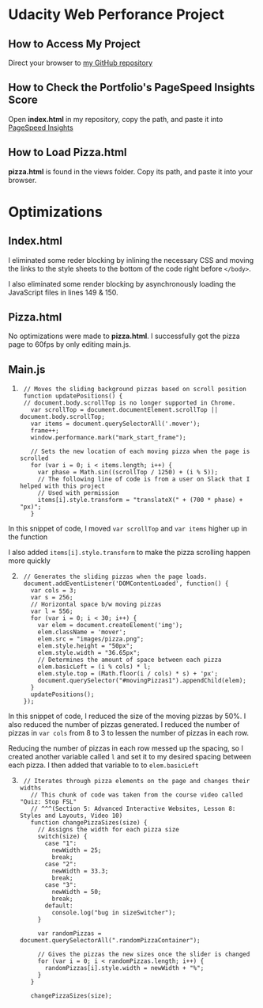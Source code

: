 # Udacity Web Perforance Project

## How to Access My Project
Direct your browser to [my GitHub repository](https://github.com/nightowl2121/nightowl2121.github.io)

## How to Check the Portfolio's PageSpeed Insights Score
Open **index.html** in my repository, copy the path, and paste it into [PageSpeed Insights](https://developers.google.com/speed/pagespeed/insights/)

## How to Load Pizza.html
**pizza.html** is found in the views folder. Copy its path, and paste it into your browser.

# Optimizations

## Index.html
I eliminated some reder blocking by inlining the necessary CSS and moving the links to the style sheets to the bottom of the code right before `</body>`.

I also eliminated some render blocking by asynchronously loading the JavaScript files in lines 149 & 150.

## Pizza.html
No optimizations were made to **pizza.html**. I successfully got the pizza page to 60fps by only editing main.js.

## Main.js
1.
        // Moves the sliding background pizzas based on scroll position
        function updatePositions() {
        // document.body.scrollTop is no longer supported in Chrome.
          var scrollTop = document.documentElement.scrollTop || document.body.scrollTop;
          var items = document.querySelectorAll('.mover');
          frame++;
          window.performance.mark("mark_start_frame");

          // Sets the new location of each moving pizza when the page is scrolled
          for (var i = 0; i < items.length; i++) {
            var phase = Math.sin((scrollTop / 1250) + (i % 5));
            // The following line of code is from a user on Slack that I helped with this project
            // Used with permission
            items[i].style.transform = "translateX(" + (700 * phase) + "px)";
          }
In this snippet of code, I moved `var scrollTop` and `var items` higher up in the function

I also added `items[i].style.transform` to make the pizza scrolling happen more quickly

2.
        // Generates the sliding pizzas when the page loads.
        document.addEventListener('DOMContentLoaded', function() {
          var cols = 3;
          var s = 256;
          // Horizontal space b/w moving pizzas
          var l = 556;
          for (var i = 0; i < 30; i++) {
            var elem = document.createElement('img');
            elem.className = 'mover';
            elem.src = "images/pizza.png";
            elem.style.height = "50px";
            elem.style.width = "36.65px";
            // Determines the amount of space between each pizza
            elem.basicLeft = (i % cols) * l;
            elem.style.top = (Math.floor(i / cols) * s) + 'px';
            document.querySelector("#movingPizzas1").appendChild(elem);
          }
          updatePositions();
        });
        
In this snippet of code, I reduced the size of the moving pizzas by 50%. I also reduced the number of pizzas generated. I reduced the number of pizzas in `var cols` from 8 to 3 to lessen the number of pizzas in each row.

Reducing the number of pizzas in each row messed up the spacing, so I created another variable called `l` and set it to my desired spacing between each pizza. I then added that variable to to `elem.basicLeft`

3.
        // Iterates through pizza elements on the page and changes their widths
          // This chunk of code was taken from the course video called "Quiz: Stop FSL" 
          // ^^^(Section 5: Advanced Interactive Websites, Lesson 8: Styles and Layouts, Video 10) 
          function changePizzaSizes(size) {
            // Assigns the width for each pizza size
            switch(size) {
              case "1":
                newWidth = 25;
                break;
              case "2":
                newWidth = 33.3;
                break;
              case "3":
                newWidth = 50;
                break;
              default:
                console.log("bug in sizeSwitcher");
            }

            var randomPizzas = document.querySelectorAll(".randomPizzaContainer");

            // Gives the pizzas the new sizes once the slider is changed
            for (var i = 0; i < randomPizzas.length; i++) {
              randomPizzas[i].style.width = newWidth + "%";
            }
          }

          changePizzaSizes(size);
